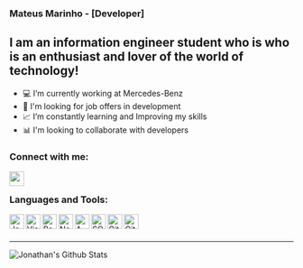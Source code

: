 ### Mateus Marinho - [Developer]

## I am an information engineer student who is who is an enthusiast and lover of the world of technology!

- 💻 I’m currently working at Mercedes-Benz
- 🔎 I'm looking for job offers in development
- 📈 I’m constantly learning and Improving my skills
- 📊 I'm looking to collaborate with developers 

### Connect with me:

[<img align="left"  width="26px" src="https://cdn.jsdelivr.net/npm/simple-icons@3.4.0/icons/linkedin.svg" />](https://www.linkedin.com/in/cabreirajm/)

<br />

### Languages and Tools:

<img align="left" alt="JavaScript" width="26px" src="https://cdn.jsdelivr.net/npm/simple-icons@3.4.0/icons/javascript.svg" />

<img align="left" alt="Visual Studio Code" width="26px" src="https://cdn.jsdelivr.net/npm/simple-icons@3.4.0/icons/visualstudiocode.svg" />

<img align="left" alt="React" width="26px" src="https://cdn.jsdelivr.net/npm/simple-icons@3.4.0/icons/react.svg" />

<img align="left" alt="NodeJS" width="26px" src="https://cdn.jsdelivr.net/npm/simple-icons@3.4.0/icons/node-dot-js.svg" />

<img align="left" alt="AWS" width="26px" src="https://cdn.jsdelivr.net/npm/simple-icons@3.4.0/icons/amazonaws.svg" />

<img align="left" alt="SQL" width="26px" src="https://cdn.jsdelivr.net/npm/simple-icons@3.4.0/icons/postgresql.svg" />

<img align="left" alt="GitHub" width="26px" src="https://cdn.jsdelivr.net/npm/simple-icons@3.4.0/icons/github.svg" />

<img align="left" alt="Git" width="26px" src="https://cdn.jsdelivr.net/npm/simple-icons@3.4.0/icons/git.svg" />

<br />
<br />


---

<img align="left" alt="Jonathan's Github Stats" src="https://github-readme-stats.vercel.app/api?username=marinhomateus&show_icons=true&hide_border=true" />

[linkedin]: linkedin.com/in/mateus-marinho-5969231b9/
